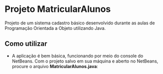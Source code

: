 # Projeto MatricularAlunos
Projeto de um sistema cadastro básico desenvolvido durante as aulas de Programação Orientada a Objeto utilizando Java.

## Como utilizar
- A aplicação é bem básica, funcionando por meio do console do NetBeans. Com o projeto salvo em sua máquina e aberto no NetBeans, procure o arquivo **MatricularAlunos.java**:
